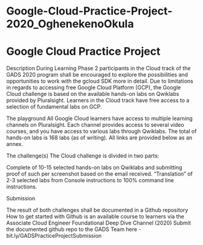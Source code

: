 # Google-Cloud-Practice-Project-2020_OghenekenoOkula
# Google Cloud Practice Project

Description
During Learning Phase 2 participants in the Cloud track of the GADS 2020 program shall be encouraged to explore the possibilities and opportunities to work with the gcloud SDK more in detail.
Due to limitations in regards to accessing free Google Cloud Platform (GCP), the Google Cloud challenge is based on the available hands-on labs on Qwiklabs provided by Pluralsight. Learners in the Cloud track have free access to a selection of fundamental labs on GCP.

The playground
All Google Cloud learners have access to multiple learning channels on Pluralsight. Each channel provides access to several video courses, and you have access to various labs through Qwiklabs.
The total of hands-on labs is 168 labs (as of writing). All links are provided below as an annex.

The challenge(s)
The Cloud challenge is divided in two parts:

Complete of 10-15 selected hands-on labs on Qwiklabs and submitting proof of such per screenshot based on the email received.
“Translation” of 2-3 selected labs from Console instructions to 100% command line instructions.

Submission

The result of both challenges shall be documented in a Github repository
How to get started with Github is an available course to learners via the Associate Cloud Engineer Foundational Deep Dive Channel (2020)
Submit the documented github repo to the GADS Team here  - bit.ly/GADSPracticeProjectSubmission
